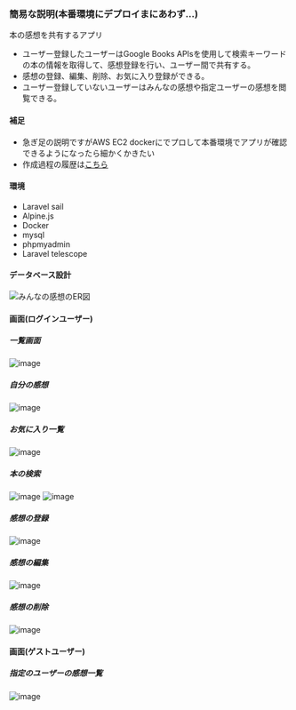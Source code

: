 ### 簡易な説明(本番環境にデプロイまにあわず…)
本の感想を共有するアプリ
- ユーザー登録したユーザーはGoogle Books APIsを使用して検索キーワードの本の情報を取得して、感想登録を行い、ユーザー間で共有する。
- 感想の登録、編集、削除、お気に入り登録ができる。
- ユーザー登録していないユーザーはみんなの感想や指定ユーザーの感想を閲覧できる。

#### 補足
- 急ぎ足の説明ですがAWS EC2 dockerにでプロして本番環境でアプリが確認できるようになったら細かくかきたい
- 作成過程の履歴は[こちら](https://github.com/mirai-79/book-record/commits?author=mirai-79)

#### 環境
- Laravel sail
- Alpine.js
- Docker
- mysql
- phpmyadmin
- Laravel telescope

#### データベース設計
![みんなの感想のER図](https://github.com/mirai-79/book-record/assets/99461088/63ec8e38-289d-4016-80b5-ece69d231d27)

#### 画面(ログインユーザー)
##### 一覧画面
![image](https://github.com/mirai-79/book-record/assets/99461088/b8d5f865-00f5-4e2a-a903-63edc3517619)

##### 自分の感想
![image](https://github.com/mirai-79/book-record/assets/99461088/66356692-0fda-43b5-b00c-918a49402fc4)

##### お気に入り一覧
![image](https://github.com/mirai-79/book-record/assets/99461088/ff9005c5-050c-4fb0-b2b4-70a50cc4f49f)

##### 本の検索
![image](https://github.com/mirai-79/book-record/assets/99461088/79319d89-d2d9-41e4-aa6d-12851c090f43)
![image](https://github.com/mirai-79/book-record/assets/99461088/48d9e0c4-6acb-4b76-8bd5-bbd1edff9c7f)

##### 感想の登録
![image](https://github.com/mirai-79/book-record/assets/99461088/73cee4a0-43a2-4a46-bc6b-0d1efd287b12)

##### 感想の編集
![image](https://github.com/mirai-79/book-record/assets/99461088/76547cb9-1260-45d8-8412-a487789dfc28)

##### 感想の削除
![image](https://github.com/mirai-79/book-record/assets/99461088/3fe7a877-6c05-42ed-abd2-94284f949694)

#### 画面(ゲストユーザー)
##### 指定のユーザーの感想一覧
![image](https://github.com/mirai-79/book-record/assets/99461088/8b230c0a-4570-421a-9c5e-86c4cdf47559)








